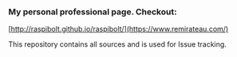 ### My personal professional page. Checkout:
[http://raspibolt.github.io/raspibolt/](https://www.remirateau.com/)

This repository contains all sources and is used for Issue tracking.
